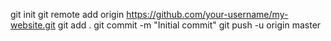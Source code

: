 git init
git remote add origin https://github.com/your-username/my-website.git
git add .
git commit -m "Initial commit"
git push -u origin master

